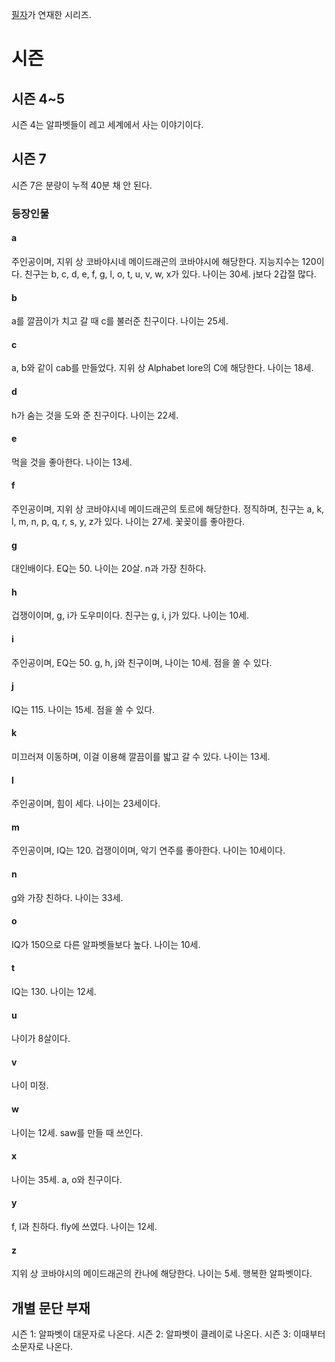 [필자](https://github.com/SeanSentIGPCkr/SeanSentIGPCkr)가 연재한 시리즈.
# 시즌
## 시즌 4~5
시즌 4는 알파벳들이 레고 세계에서 사는 이야기이다.
## 시즌 7
시즌 7은 분량이 누적 40분 채 안 된다.
### 등장인물
#### a
주인공이며, 지위 상 코바야시네 메이드래곤의 코바야시에 해당한다. 지능지수는 120이다. 친구는 b, c, d, e, f, g, l, o, t, u, v, w, x가 있다. 나이는 30세. j보다 2갑절 많다.
#### b
a를 깔끔이가 치고 갈 때 c를 불러준 친구이다. 나이는 25세.
#### c
a, b와 같이 cab를 만들었다. 지위 상 Alphabet lore의 C에 해당한다. 나이는 18세.
#### d
h가 숨는 것을 도와 준 친구이다. 나이는 22세.
#### e
먹을 것을 좋아한다. 나이는 13세.
#### f
주인공이며, 지위 상 코바야시네 메이드래곤의 토르에 해당한다. 정직하며, 친구는 a, k, l, m, n, p, q, r, s, y, z가 있다. 나이는 27세. 꽃꽂이를 좋아한다.
#### g
대인배이다. EQ는 50. 나이는 20살. n과 가장 친하다.
#### h
겁쟁이이며, g, i가 도우미이다. 친구는 g, i, j가 있다. 나이는 10세.
#### i
주인공이며, EQ는 50. g, h, j와 친구이며, 나이는 10세. 점을 쏠 수 있다.
#### j
IQ는 115. 나이는 15세. 점을 쏠 수 있다.
#### k
미끄러져 이동하며, 이걸 이용해 깔끔이를 밟고 갈 수 있다. 나이는 13세.
#### l
주인공이며, 힘이 세다. 나이는 23세이다.
#### m
주인공이며, IQ는 120. 겁쟁이이며, 악기 연주를 좋아한다. 나이는 10세이다.
#### n
g와 가장 친하다. 나이는 33세. 
#### o
IQ가 150으로 다른 알파벳들보다 높다. 나이는 10세.
#### t
IQ는 130. 나이는 12세.
#### u
나이가 8살이다.
#### v
나이 미정.
#### w
나이는 12세. saw를 만들 때 쓰인다.
#### x
나이는 35세. a, o와 친구이다.
#### y
f, l과 친하다. fly에 쓰였다. 나이는 12세.
#### z
지위 상 코바야시의 메이드래곤의 칸나에 해당한다. 나이는 5세. 행복한 알파벳이다.
## 개별 문단 부재
시즌 1: 알파벳이 대문자로 나온다.
시즌 2: 알파벳이 클레이로 나온다.
시즌 3: 이때부터 소문자로 나온다.
